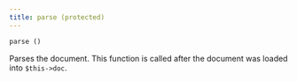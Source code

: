 ```yaml
---
title: parse (protected)
---
```


```php
parse ()
```

Parses the document. This function is called after the document was loaded into `$this->doc`.